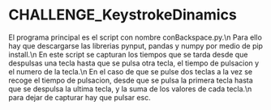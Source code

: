 # CHALLENGE_KeystrokeDinamics
El programa principal es el script con nombre conBackspace.py.\n
Para ello hay que descargarse las librerias pynput, pandas y numpy por medio de pip install.\n
En este script se capturan los tiempos que se tarda desde que despulsas una tecla hasta que se pulsa otra tecla, el tiempo de pulsacion y el numero de la tecla.\n
En el caso de que se pulse dos teclas a la vez se recoge el tiempo de pulsacion, desde que se pulsa la primera tecla hasta que se despulsa la ultima tecla, y la suma de los valores de cada tecla.\n
para dejar de capturar hay que pulsar esc.

